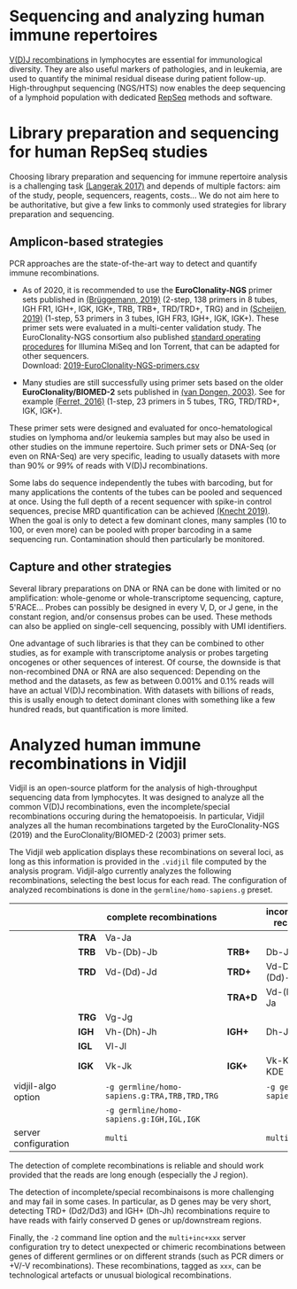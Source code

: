 # Sequencing and analyzing human immune repertoires

[V(D)J recombinations](http://en.wikipedia.org/wiki/V\(D\)J_recombination) in lymphocytes are essential for immunological diversity.
They are also useful markers of pathologies, and in leukemia, are used to quantify the minimal residual disease during patient follow-up.
High-throughput sequencing (NGS/HTS) now enables the deep sequencing of a lymphoid population with dedicated [RepSeq](http://omictools.com/rep-seq-c424-p1.html) methods and software.

# Library preparation and sequencing for human RepSeq studies

Choosing library preparation and sequencing for immune repertoire analysis
is a challenging task [(Langerak 2017)](https://doi.org/10.4049/jimmunol.1602050)
and depends of multiple factors: aim of the study, people, sequencers, reagents, costs...
We do not aim here to be authoritative,
but give a few links to commonly used strategies for library preparation and sequencing.

## Amplicon-based strategies

PCR approaches are the state-of-the-art way to detect
and quantify immune recombinations.

 - As of 2020, it is recommended to use the **EuroClonality-NGS** primer sets
   published in [(Brüggemann, 2019)](https://doi.org/10.1038/s41375-019-0496-7)
   (2-step, 138 primers in 8 tubes, IGH FR1, IGH+, IGK, IGK+, TRB, TRB+, TRD/TRD+, TRG)
   and in [(Scheijen, 2019)](https://doi.org/10.1038/s41375-019-0508-7)
   (1-step, 53 primers in 3 tubes, IGH FR3, IGH+, IGK, IGK+).
   These primer sets were evaluated in a multi-center validation study.
   The EuroClonality-NGS consortium also published
   [standard operating procedures](http://www.euroclonality.org/protocols)
   for Illumina MiSeq and Ion Torrent, that can be adapted for other sequencers.
   <br />
   Download: [2019-EuroClonality-NGS-primers.csv](http://www.vidjil.org/data/2019-EuroClonality-NGS-primers.csv)

 - Many studies are still successfully using primer sets based on
   the older **EuroClonality/BIOMED-2** sets
   published in [(van Dongen, 2003)](https://doi.org/10.1038/sj.leu.2403202).
   See for example [(Ferret, 2016)](http://dx.doi.org/10.1111/bjh.13981)
   (1-step, 23 primers in 5 tubes, TRG, TRD/TRD+, IGK, IGK+).

These primer sets were designed and evaluated for onco-hematological studies on lymphoma and/or leukemia samples
but may also be used in other studies on the immune repertoire.
Such primer sets or DNA-Seq (or even on RNA-Seq) are very specific,
leading to usually datasets with more than 90% or 99% of reads with V(D)J recombinations.

Some labs do sequence independently the tubes with barcoding,
but for many applications the contents of the tubes can be pooled and sequenced at once.
Using the full depth of a recent sequencer with spike-in control sequences,
precise MRD quantification can be achieved [(Knecht 2019)](https://doi.org/10.1038/s41375-019-0499-4).
When the goal is only to detect a few dominant clones,
many samples (10 to 100, or even more)
can be pooled with proper barcoding in a same sequencing run.
Contamination should then particularly be monitored.

## Capture and other strategies

Several library preparations on DNA or RNA can be done with limited or no amplification:
whole-genome or whole-transcriptome sequencing, capture, 5'RACE...
Probes can possibly be designed in every V, D, or J gene, in the constant region, and/or
consensus probes can be used.
These methods can also be applied on single-cell sequencing, possibly with UMI identifiers.

One advantage of such libraries is that they can be combined to other studies,
as for example with transcriptome analysis
or probes targeting oncogenes or other sequences of interest.
Of course, the downside is that non-recombined DNA or RNA are also sequenced:
Depending on the method and the datasets,
as few as between 0.001% and 0.1% reads will have an actual V(D)J recombination.
With datasets with billions of reads,
this is usally enough to detect  dominant clones
with something like a few hundred reads,
but quantification is more limited.


# Analyzed human immune recombinations in Vidjil

Vidjil is an open-source platform for the analysis of high-throughput sequencing data from lymphocytes.
It was designed to analyze all the common V(D)J recombinations,
even the incomplete/special recombinations occuring during the hematopoeisis.
In particular, Vidjil analyzes all the human recombinations
targeted by the EuroClonality-NGS (2019) and the EuroClonality/BIOMED-2 (2003) primer sets.

The Vidjil web application displays these recombinations on several loci,
as long as this information
is provided in the `.vidjil` file computed by the analysis program.
Vidjil-algo currently analyzes the following recombinations,
selecting the best locus for each read.
The configuration of analyzed recombinations is done in the `germline/homo-sapiens.g` preset.

|                      |         | complete recombinations                        |           | incomplete/special recombinations |
| -------------------- | ------- | ---------------------------------------------- | --------- | --------------------------------- |
|                      | **TRA** | Va-Ja                                          |           |                                   |
|                      | **TRB** | Vb-(Db)-Jb                                     | **TRB+**  | Db-Jb                             |
|                      | **TRD** | Vd-(Dd)-Jd                                     | **TRD+**  | Vd-Dd3, Dd2-(Dd)-Jd, Dd2-Dd3      |
|                      |         |                                                | **TRA+D** | Vd-(Dd)-Ja, Dd-Ja                 |
|                      | **TRG** | Vg-Jg                                          |           |                                   |
|                      | **IGH** | Vh-(Dh)-Jh                                     | **IGH+**  | Dh-Jh                             |
|                      | **IGL** | Vl-Jl                                          |           |                                   |
|                      | **IGK** | Vk-Jk                                          | **IGK+**  | Vk-KDE, INTRON-KDE                |
| vidjil-algo option   |         | `-g germline/homo-sapiens.g:TRA,TRB,TRD,TRG`   |           | `-g germline/homo-sapiens.g`      |
|                      |         | `-g germline/homo-sapiens.g:IGH,IGL,IGK`       |           |                                   |
| server configuration |         | `multi`                                        |           | `multi+inc`                       |

The detection of complete recombinations is reliable and should work provided that the reads
are long enough (especially the J region).

The detection of incomplete/special recombinaisons is more challenging and may fail in some cases.
In particular, as D genes may be very short, detecting TRD+ (Dd2/Dd3) and IGH+ (Dh-Jh) recombinations
require to have reads with fairly conserved D genes or up/downstream regions.

Finally, the `-2` command line option and the `multi+inc+xxx` server configuration try to
detect unexpected or chimeric recombinations between genes of different germlines or on different
strands (such as PCR dimers or +V/-V recombinations).
These recombinations, tagged as `xxx`, can be technological artefacts or unusual biological recombinations.
